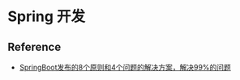 # Spring 开发



## Reference
* [SpringBoot发布的8个原则和4个问题的解决方案，解决99%的问题](https://www.toutiao.com/i6704545729165132300/)
